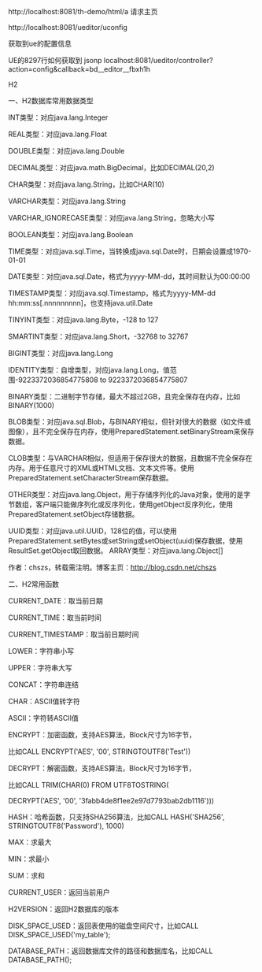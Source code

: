 http://localhost:8081/th-demo/html/a 请求主页

http://localhost:8081/ueditor/uconfig

获取到ue的配置信息

UE的8297行如何获取到 jsonp
localhost:8081/ueditor/controller?action=config&callback=bd__editor__fbxh1h




H2



一、H2数据库常用数据类型

INT类型：对应java.lang.Integer

REAL类型：对应java.lang.Float

DOUBLE类型：对应java.lang.Double

DECIMAL类型：对应java.math.BigDecimal，比如DECIMAL(20,2)

CHAR类型：对应java.lang.String，比如CHAR(10)

VARCHAR类型：对应java.lang.String

VARCHAR_IGNORECASE类型：对应java.lang.String，忽略大小写

BOOLEAN类型：对应java.lang.Boolean

TIME类型：对应java.sql.Time，当转换成java.sql.Date时，日期会设置成1970-01-01

DATE类型：对应java.sql.Date，格式为yyyy-MM-dd，其时间默认为00:00:00

TIMESTAMP类型：对应java.sql.Timestamp，格式为yyyy-MM-dd hh:mm:ss[.nnnnnnnnn]，也支持java.util.Date

TINYINT类型：对应java.lang.Byte，-128 to 127

SMARTINT类型：对应java.lang.Short，-32768 to 32767

BIGINT类型：对应java.lang.Long

IDENTITY类型：自增类型，对应java.lang.Long，值范围-9223372036854775808 to 9223372036854775807

BINARY类型：二进制字节存储，最大不超过2GB，且完全保存在内存，比如BINARY(1000)

BLOB类型：对应java.sql.Blob，与BINARY相似，但针对很大的数据（如文件或图像），且不完全保存在内存，使用PreparedStatement.setBinaryStream来保存数据。

CLOB类型：与VARCHAR相似，但适用于保存很大的数据，且数据不完全保存在内存。用于任意尺寸的XML或HTML文档、文本文件等。使用PreparedStatement.setCharacterStream保存数据。

OTHER类型：对应java.lang.Object，用于存储序列化的Java对象，使用的是字节数组，客户端只能做序列化或反序列化，使用getObject反序列化，使用PreparedStatement.setObject存储数据。

UUID类型：对应java.util.UUID，128位的值，可以使用PreparedStatement.setBytes或setString或setObject(uuid)保存数据，使用ResultSet.getObject取回数据。
ARRAY类型：对应java.lang.Object[]

作者：chszs，转载需注明。博客主页：http://blog.csdn.net/chszs

二、H2常用函数

CURRENT_DATE：取当前日期

CURRENT_TIME：取当前时间

CURRENT_TIMESTAMP：取当前日期时间

LOWER：字符串小写

UPPER：字符串大写

CONCAT：字符串连结

CHAR：ASCII值转字符

ASCII：字符转ASCII值

ENCRYPT：加密函数，支持AES算法，Block尺寸为16字节，

比如CALL ENCRYPT('AES', '00', STRINGTOUTF8('Test'))

DECRYPT：解密函数，支持AES算法，Block尺寸为16字节，

比如CALL TRIM(CHAR(0) FROM UTF8TOSTRING(

DECRYPT('AES', '00', '3fabb4de8f1ee2e97d7793bab2db1116')))

HASH：哈希函数，只支持SHA256算法，比如CALL HASH('SHA256', STRINGTOUTF8('Password'), 1000)

MAX：求最大

MIN：求最小

SUM：求和

CURRENT_USER：返回当前用户

H2VERSION：返回H2数据库的版本

DISK_SPACE_USED：返回表使用的磁盘空间尺寸，比如CALL DISK_SPACE_USED('my_table');

DATABASE_PATH：返回数据库文件的路径和数据库名，比如CALL DATABASE_PATH();
